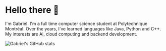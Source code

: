 # Hello there 👋
I'm Gabriel. I'm a full time computer science student at Polytechnique Montréal. Over the years, I've learned languages like Java, Python and C++. My interests are AI, cloud computing and backend development.

![Gabriel's GitHub stats](https://github-readme-stats.vercel.app/api?username=GabrielC-34&count_private=true&show_icons=true&theme=dark)
